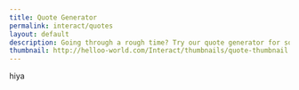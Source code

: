 ```yaml
---
title: Quote Generator
permalink: interact/quotes
layout: default
description: Going through a rough time? Try our quote generator for some inspiring quotes.
thumbnail: http://helloo-world.com/Interact/thumbnails/quote-thumbnail.PNG
---
```


hiya
